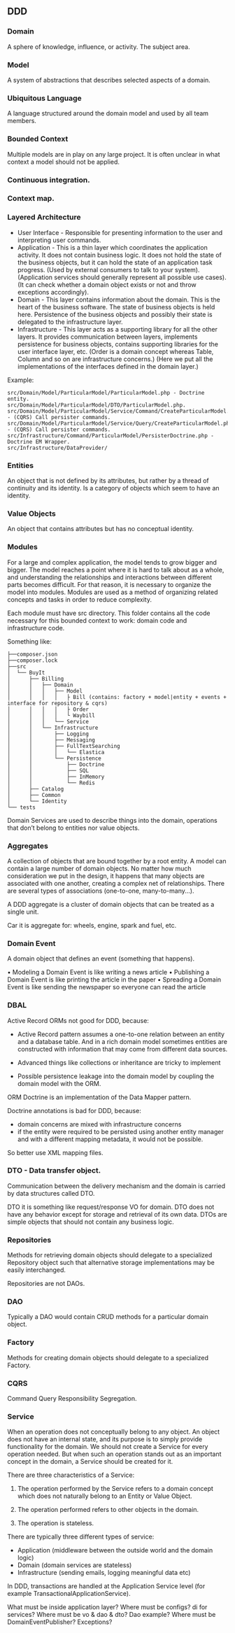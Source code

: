 DDD
-

### Domain

A sphere of knowledge, influence, or activity. The subject area.

### Model

A system of abstractions that describes selected aspects of a domain.

### Ubiquitous Language

A language structured around the domain model
and used by all team members.

### Bounded Context

Multiple models are in play on any large project.
It is often unclear in what context a model should not be applied.

### Continuous integration.

### Context map.

### Layered Architecture

* User Interface - Responsible for presenting information to the user and
interpreting user commands.
* Application - This is a thin layer which coordinates the application activity.
It does not contain business logic.
It does not hold the state of the business objects,
but it can hold the state of an application task progress.
(Used by external consumers to talk to your system).
(Application services should generally represent all possible use cases).
(It can check whether a domain object exists or not and throw exceptions accordingly).
* Domain - This layer contains information about the domain.
This is the heart of the business software.
The state of business objects is held here.
Persistence of the business objects and possibly their state is delegated to
the infrastructure layer.
* Infrastructure - This layer acts as a supporting library for all the other layers.
It provides communication between layers,
implements persistence for business objects, contains
supporting libraries for the user interface layer, etc.
(Order is a domain concept whereas Table, Column and so on are infrastructure concerns.)
(Here we put all the implementations of the interfaces defined in the domain layer.)

Example:

````
src/Domain/Model/ParticularModel/ParticularModel.php - Doctrine entity.
src/Domain/Model/ParticularModel/DTO/ParticularModel.php.
src/Domain/Model/ParticularModel/Service/Command/CreateParticularModel.php - (CQRS) Call persister commands.
src/Domain/Model/ParticularModel/Service/Query/CreateParticularModel.php - (CQRS) Call persister commands.
src/Infrastructure/Command/ParticularModel/PersisterDoctrine.php - Doctrine EM Wrapper.
src/Infrastructure/DataProvider/
````

### Entities

An object that is not defined by its attributes,
but rather by a thread of continuity and its identity.
Is a category of objects which seem to have an identity.

### Value Objects

An object that contains attributes but has no conceptual identity.

### Modules

For a large and complex application, the model tends to grow
bigger and bigger. The model reaches a point where it is hard to
talk about as a whole, and understanding the relationships and
interactions between different parts becomes difficult. For that
reason, it is necessary to organize the model into modules.
Modules are used as a method of organizing related concepts
and tasks in order to reduce complexity.

Each module must have src directory.
This folder contains all the code necessary for this bounded context to work:
domain code and infrastructure code.

Something like:

````
├──composer.json
├──composer.lock
├──src
│  └── BuyIt
│      ├── Billing
│      │   ├── Domain
│      │   │   ├── Model
│      │   │   │   ├ Bill (contains: factory + model|entity + events + interface for repository & cqrs)
│      │   │   │   ├ Order
│      │   │   │   └ Waybill
│      │   │   └── Service
│      │   └── Infrastructure
│      │       ├── Logging
│      │       ├── Messaging
│      │       ├── FullTextSearching
│      │       │   └── Elastica
│      │       └── Persistence
│      │           ├── Doctrine
│      │           ├── SQL
│      │           ├── InMemory
│      │           └── Redis
│      ├── Catalog
│      ├── Common
│      └── Identity
└── tests
````

Domain Services are used to describe things into the domain,
operations that don’t belong to entities nor value objects.

### Aggregates

A collection of objects that are bound together by a root entity.
A model can contain a large number of domain objects. No
matter how much consideration we put in the design, it happens
that many objects are associated with one another, creating a
complex net of relationships.
There are several types of associations (one-to-one, many-to-many...).

A DDD aggregate is a cluster of domain objects
that can be treated as a single unit.

Car it is aggregate for: wheels, engine, spark and fuel, etc.

### Domain Event

A domain object that defines an event (something that happens).

• Modeling a Domain Event is like writing a news article
• Publishing a Domain Event is like printing the article in the paper
• Spreading a Domain Event is like sending the newspaper so everyone can read the article

### DBAL

Active Record ORMs not good for DDD, because:

* Active Record pattern assumes a one-to-one relation between an entity and a database table.
And in a rich domain model sometimes entities are constructed with information
that may come from different data sources.

* Advanced things like collections or inheritance are tricky to implement

* Possible persistence leakage into the domain model
by coupling the domain model with the ORM.

ORM Doctrine is an implementation of the Data Mapper pattern.

Doctrine annotations is bad for DDD, because:
* domain concerns are mixed with infrastructure concerns
* if the entity were required to be persisted using another entity
manager and with a different mapping metadata, it would not be possible.

So better use XML mapping files.

### DTO - Data transfer object.

Communication between the delivery mechanism
and the domain is carried by data structures called DTO.

DTO it is something like request/response VO for domain.
DTO does not have any behavior except for storage and retrieval of its own data.
DTOs are simple objects that should not contain any business logic.

### Repositories

Methods for retrieving domain objects
should delegate to a specialized Repository object
such that alternative storage implementations may be easily interchanged.

Repositories are not DAOs.

### DAO

Typically a DAO would contain CRUD methods for a particular domain object.

### Factory

Methods for creating domain objects
should delegate to a specialized Factory.

### CQRS

Command Query Responsibility Segregation.

### Service

When an operation does not conceptually belong to any object.
An object does not have an internal state, and its purpose is to simply provide
functionality for the domain.
We should not create a Service for
every operation needed. But when such an operation stands out
as an important concept in the domain, a Service should be
created for it.

There are three characteristics of a Service:

1. The operation performed by the Service refers to a domain
concept which does not naturally belong to an Entity or Value
Object.

2. The operation performed refers to other objects in the domain.

3. The operation is stateless.

There are typically three different types of service:
* Application (middleware between the outside world and the domain logic)
* Domain (domain services are stateless)
* Infrastructure (sending emails, logging meaningful data etc)

In DDD, transactions are handled at the Application Service level (for example TransactionalApplicationService).

What must be inside application layer?
Where must be configs? di for services?
Where must be vo & dao & dto? Dao example?
Where must be DomainEventPublisher? Exceptions?
